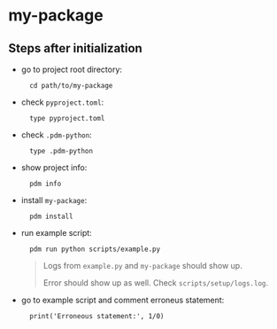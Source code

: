 # my-package

## Steps after initialization

- go to project root directory:

        cd path/to/my-package

- check `pyproject.toml`:

        type pyproject.toml

- check `.pdm-python`:

        type .pdm-python

- show project info:

        pdm info

- install `my-package`:

        pdm install

- run example script:

        pdm run python scripts/example.py

    > Logs from `example.py` and `my-package` should show up.
    >
    > Error should show up as well. Check `scripts/setup/logs.log`.

- go to example script and comment erroneus statement:

        print('Erroneous statement:', 1/0)
